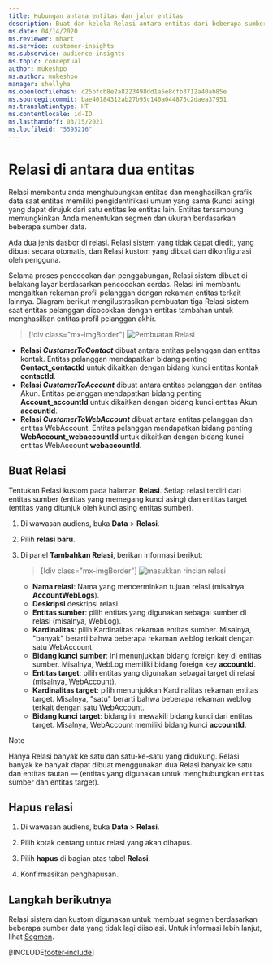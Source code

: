 ```yaml
---
title: Hubungan antara entitas dan jalur entitas
description: Buat dan kelola Relasi antara entitas dari beberapa sumber data.
ms.date: 04/14/2020
ms.reviewer: mhart
ms.service: customer-insights
ms.subservice: audience-insights
ms.topic: conceptual
author: mukeshpo
ms.author: mukeshpo
manager: shellyha
ms.openlocfilehash: c25bfcb8e2a8223498dd1a5e8cfb3712a40ab85e
ms.sourcegitcommit: bae40184312ab27b95c140a044875c2daea37951
ms.translationtype: HT
ms.contentlocale: id-ID
ms.lasthandoff: 03/15/2021
ms.locfileid: "5595216"
---
```

# <a name="relationships-between-entities"></a>Relasi di antara dua entitas

Relasi membantu anda menghubungkan entitas dan menghasilkan grafik data saat entitas memiliki pengidentifikasi umum yang sama (kunci asing) yang dapat dirujuk dari satu entitas ke entitas lain. Entitas tersambung memungkinkan Anda menentukan segmen dan ukuran berdasarkan beberapa sumber data.

Ada dua jenis dasbor di relasi. Relasi sistem yang tidak dapat diedit, yang dibuat secara otomatis, dan Relasi kustom yang dibuat dan dikonfigurasi oleh pengguna.

Selama proses pencocokan dan penggabungan, Relasi sistem dibuat di belakang layar berdasarkan pencocokan cerdas. Relasi ini membantu mengaitkan rekaman profil pelanggan dengan rekaman entitas terkait lainnya. Diagram berikut mengilustrasikan pembuatan tiga Relasi sistem saat entitas pelanggan dicocokkan dengan entitas tambahan untuk menghasilkan entitas profil pelanggan akhir.

> [!div class="mx-imgBorder"]
> ![Pembuatan Relasi](media/relationships-entities-merge.png "Pembuatan Relasi")

- **Relasi *CustomerToContact*** dibuat antara entitas pelanggan dan entitas kontak. Entitas pelanggan mendapatkan bidang penting **Contact_contactId** untuk dikaitkan dengan bidang kunci entitas kontak **contactId**.
- **Relasi *CustomerToAccount*** dibuat antara entitas pelanggan dan entitas Akun. Entitas pelanggan mendapatkan bidang penting **Account_accountId** untuk dikaitkan dengan bidang kunci entitas Akun **accountId**.
- **Relasi *CustomerToWebAccount*** dibuat antara entitas pelanggan dan entitas WebAccount. Entitas pelanggan mendapatkan bidang penting **WebAccount_webaccountId** untuk dikaitkan dengan bidang kunci entitas WebAccount **webaccountId**.

## <a name="create-a-relationship"></a>Buat Relasi

Tentukan Relasi kustom pada halaman **Relasi**. Setiap relasi terdiri dari entitas sumber (entitas yang memegang kunci asing) dan entitas target (entitas yang ditunjuk oleh kunci asing entitas sumber).

1. Di wawasan audiens, buka **Data** > **Relasi**.

2. Pilih **relasi baru**.

3. Di panel **Tambahkan Relasi**, berikan informasi berikut:

   > [!div class="mx-imgBorder"]
   > ![masukkan rincian relasi](media/relationships-add.png "masukkan rincian relasi")

   - **Nama relasi**: Nama yang mencerminkan tujuan relasi (misalnya, **AccountWebLogs**).
   - **Deskripsi** deskripsi relasi.
   - **Entitas sumber**: pilih entitas yang digunakan sebagai sumber di relasi (misalnya, WebLog).
   - **Kardinalitas**: pilih Kardinalitas rekaman entitas sumber. Misalnya, "banyak" berarti bahwa beberapa rekaman weblog terkait dengan satu WebAccount.
   - **Bidang kunci sumber**: ini menunjukkan bidang foreign key di entitas sumber. Misalnya, WebLog memiliki bidang foreign key **accountId**.
   - **Entitas target**: pilih entitas yang digunakan sebagai target di relasi (misalnya, WebAccount).
   - **Kardinalitas target**: pilih menunjukkan Kardinalitas rekaman entitas target. Misalnya, "satu" berarti bahwa beberapa rekaman weblog terkait dengan satu WebAccount.
   - **Bidang kunci target**: bidang ini mewakili bidang kunci dari entitas target. Misalnya, WebAccount memiliki bidang kunci **accountId**.

> [!NOTE]
> Hanya Relasi banyak ke satu dan satu-ke-satu yang didukung. Relasi banyak ke banyak dapat dibuat menggunakan dua Relasi banyak ke satu dan entitas tautan — (entitas yang digunakan untuk menghubungkan entitas sumber dan entitas target).

## <a name="delete-a-relationship"></a>Hapus relasi

1. Di wawasan audiens, buka **Data** > **Relasi**.

2. Pilih kotak centang untuk relasi yang akan dihapus.

3. Pilih **hapus** di bagian atas tabel **Relasi**.

4. Konfirmasikan penghapusan.

## <a name="next-step"></a>Langkah berikutnya

Relasi sistem dan kustom digunakan untuk membuat segmen berdasarkan beberapa sumber data yang tidak lagi diisolasi. Untuk informasi lebih lanjut, lihat [Segmen](segments.md).


[!INCLUDE[footer-include](../includes/footer-banner.md)]